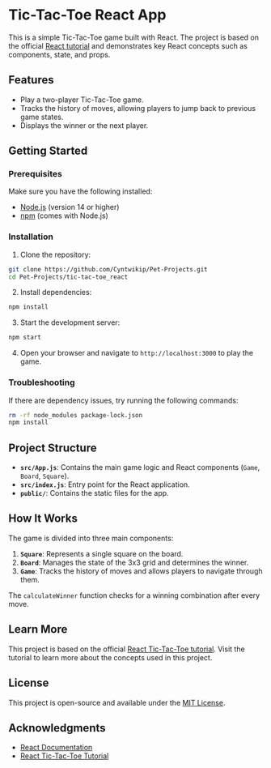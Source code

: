 # Tic-Tac-Toe React App

This is a simple Tic-Tac-Toe game built with React. The project is based on the official [React tutorial](https://react.dev/learn/tutorial-tic-tac-toe) and demonstrates key React concepts such as components, state, and props.

## Features

- Play a two-player Tic-Tac-Toe game.
- Tracks the history of moves, allowing players to jump back to previous game states.
- Displays the winner or the next player.

## Getting Started

### Prerequisites

Make sure you have the following installed:

- [Node.js](https://nodejs.org/) (version 14 or higher)
- [npm](https://www.npmjs.com/) (comes with Node.js)

### Installation

1. Clone the repository:
```bash
git clone https://github.com/Cyntwikip/Pet-Projects.git
cd Pet-Projects/tic-tac-toe_react
```

2. Install dependencies:
```bash
npm install
```

3. Start the development server:
```bash
npm start
```

4. Open your browser and navigate to `http://localhost:3000` to play the game.

### Troubleshooting

If there are dependency issues, try running the following commands:
```bash
rm -rf node_modules package-lock.json
npm install
```

## Project Structure

- **`src/App.js`**: Contains the main game logic and React components (`Game`, `Board`, `Square`).
- **`src/index.js`**: Entry point for the React application.
- **`public/`**: Contains the static files for the app.

## How It Works

The game is divided into three main components:

1. **`Square`**: Represents a single square on the board.
2. **`Board`**: Manages the state of the 3x3 grid and determines the winner.
3. **`Game`**: Tracks the history of moves and allows players to navigate through them.

The `calculateWinner` function checks for a winning combination after every move.

## Learn More

This project is based on the official [React Tic-Tac-Toe tutorial](https://react.dev/learn/tutorial-tic-tac-toe). Visit the tutorial to learn more about the concepts used in this project.

## License

This project is open-source and available under the [MIT License](LICENSE).

## Acknowledgments

- [React Documentation](https://react.dev/)
- [React Tic-Tac-Toe Tutorial](https://react.dev/learn/tutorial-tic-tac-toe)
